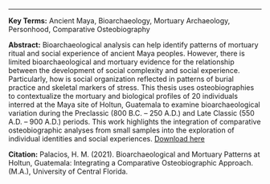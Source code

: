 ---
**Key Terms:** Ancient Maya, Bioarchaeology, Mortuary Archaeology, Personhood, Comparative Osteobiography

**Abstract:**
Bioarchaeological analysis can help identify patterns of mortuary ritual and social experience of ancient Maya peoples. However, there is limited bioarchaeological and mortuary evidence for the relationship between the development of social complexity and social experience. Particularly, how is social organization reflected in patterns of burial practice and skeletal markers of stress. This thesis uses osteobiographies to contextualize the mortuary and biological profiles of 20 individuals interred at the Maya site of Holtun, Guatemala to examine bioarchaeological variation during the Preclassic (800 B.C. – 250 A.D.) and Late Classic (550 A.D. – 900 A.D.) periods. This work highlights the integration of comparative osteobiographic analyses from small samples into the exploration of individual identities and social experiences.
 [Download here](http://horveypalacios.github.io/files/Palacios-2021.pdf)

**Citation:** Palacios, H. M. (2021). Bioarchaeological and Mortuary Patterns at Holtun, Guatemala: Integrating a Comparative Osteobiographic Approach. (M.A.), University of Central Florida.
